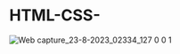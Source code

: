 # HTML-CSS-

![Web capture_23-8-2023_02334_127 0 0 1](https://github.com/tanushri415/HTML-CSS-/assets/129234607/50b99258-30f6-413d-ab4a-f341673d4c4b)
